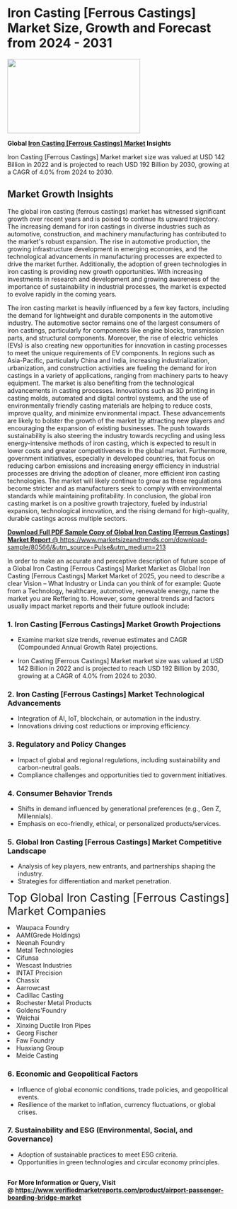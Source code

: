 <H1>Iron Casting [Ferrous Castings] Market Size, Growth and Forecast from 2024 - 2031</H1><img class="aligncenter size-medium wp-image-584254" src="https://thirdeyenews.in/wp-content/uploads/2024/09/Global-Market-Research-300x168.jpeg" alt="" width="300" height="168" /><p><strong>Global&nbsp;<a href="https://www.marketsizeandtrends.com/download-sample/80566/&amp;utm_source=Pulse&amp;utm_medium=213">Iron Casting [Ferrous Castings] Market</a> Insights</strong></p><p>Iron Casting [Ferrous Castings] Market market size was valued at USD 142 Billion in 2022 and is projected to reach USD 192 Billion by 2030, growing at a CAGR of 4.0% from 2024 to 2030.</p><p><h2>Market Growth Insights</h2> <p>The global iron casting (ferrous castings) market has witnessed significant growth over recent years and is poised to continue its upward trajectory. The increasing demand for iron castings in diverse industries such as automotive, construction, and machinery manufacturing has contributed to the market's robust expansion. The rise in automotive production, the growing infrastructure development in emerging economies, and the technological advancements in manufacturing processes are expected to drive the market further. Additionally, the adoption of green technologies in iron casting is providing new growth opportunities. With increasing investments in research and development and growing awareness of the importance of sustainability in industrial processes, the market is expected to evolve rapidly in the coming years.</p> <p><a href="download-sample-link"></a></p> <p>The iron casting market is heavily influenced by a few key factors, including the demand for lightweight and durable components in the automotive industry. The automotive sector remains one of the largest consumers of iron castings, particularly for components like engine blocks, transmission parts, and structural components. Moreover, the rise of electric vehicles (EVs) is also creating new opportunities for innovation in casting processes to meet the unique requirements of EV components. In regions such as Asia-Pacific, particularly China and India, increasing industrialization, urbanization, and construction activities are fueling the demand for iron castings in a variety of applications, ranging from machinery parts to heavy equipment. The market is also benefiting from the technological advancements in casting processes. Innovations such as 3D printing in casting molds, automated and digital control systems, and the use of environmentally friendly casting materials are helping to reduce costs, improve quality, and minimize environmental impact. These advancements are likely to bolster the growth of the market by attracting new players and encouraging the expansion of existing businesses. The push towards sustainability is also steering the industry towards recycling and using less energy-intensive methods of iron casting, which is expected to result in lower costs and greater competitiveness in the global market. Furthermore, government initiatives, especially in developed countries, that focus on reducing carbon emissions and increasing energy efficiency in industrial processes are driving the adoption of cleaner, more efficient iron casting technologies. The market will likely continue to grow as these regulations become stricter and as manufacturers seek to comply with environmental standards while maintaining profitability. In conclusion, the global iron casting market is on a positive growth trajectory, fueled by industrial expansion, technological innovation, and the rising demand for high-quality, durable castings across multiple sectors. <p><a href="get-more-insights-link"></p><p><span class=""><strong>Download Full PDF Sample Copy of Global Iron Casting [Ferrous Castings] Market Report</strong> @ <a href="https://www.marketsizeandtrends.com/download-sample/80566/&amp;utm_source=Pulse&amp;utm_medium=213" target="_blank">https://www.marketsizeandtrends.com/download-sample/80566/&amp;utm_source=Pulse&amp;utm_medium=213</a></span></p><p>In order to make an accurate and perceptive description of future scope of a Global&nbsp;Iron Casting [Ferrous Castings] Market Market as Global&nbsp;Iron Casting [Ferrous Castings] Market Market of 2025, you need to describe a clear Vision &ndash; What Industry or Linda can you think of for example: Quote from a Technology, healthcare, automotive, renewable energy, name the market you are Reffering to. However, some general trends and factors usually impact market reports and their future outlook include:</p><h3>1.&nbsp;<strong>Iron Casting [Ferrous Castings] Market Growth Projections</strong></h3><ul><li>Examine market size trends, revenue estimates and CAGR (Compounded Annual Growth Rate) projections.</li><li><p>Iron Casting [Ferrous Castings] Market market size was valued at USD 142 Billion in 2022 and is projected to reach USD 192 Billion by 2030, growing at a CAGR of 4.0% from 2024 to 2030.</p></li></ul><h3>2.&nbsp;<strong>Iron Casting [Ferrous Castings] Market Technological Advancements</strong></h3><ul><li>Integration of AI, IoT, blockchain, or automation in the industry.</li><li>Innovations driving cost reductions or improving efficiency.</li></ul><h3>3.&nbsp;<strong>Regulatory and Policy Changes</strong></h3><ul><li>Impact of global and regional regulations, including sustainability and carbon-neutral goals.</li><li>Compliance challenges and opportunities tied to government initiatives.</li></ul><h3>4.&nbsp;<strong>Consumer Behavior Trends</strong></h3><ul><li>Shifts in demand influenced by generational preferences (e.g., Gen Z, Millennials).</li><li>Emphasis on eco-friendly, ethical, or personalized products/services.</li></ul><h3>5.&nbsp;<strong>Global Iron Casting [Ferrous Castings] Market Competitive Landscape</strong></h3><ul><li>Analysis of key players, new entrants, and partnerships shaping the industry.</li><li>Strategies for differentiation and market penetration.</li></ul><p data-pm-slice="1 1 []"><span style="color: inherit; font-family: inherit; font-size: 25px;">Top Global Iron Casting [Ferrous Castings] Market Companies</span></p><div class="" data-test-id=""><p><li>Waupaca Foundry</li><li> AAM(Grede Holdings)</li><li> Neenah Foundry</li><li> Metal Technologies</li><li> Cifunsa</li><li> Wescast Industries</li><li> INTAT Precision</li><li> Chassix</li><li> Aarrowcast</li><li> Cadillac Casting</li><li> Rochester Metal Products</li><li> Goldens'Foundry</li><li> Weichai</li><li> Xinxing Ductile Iron Pipes</li><li> Georg Fischer</li><li> Faw Foundry</li><li> Huaxiang Group</li><li> Meide Casting</li></p></div><h3>6.&nbsp;<strong>Economic and Geopolitical Factors</strong></h3><ul><li>Influence of global economic conditions, trade policies, and geopolitical events.</li><li>Resilience of the market to inflation, currency fluctuations, or global crises.</li></ul><h3>7.&nbsp;<strong>Sustainability and ESG (Environmental, Social, and Governance)</strong></h3><ul><li>Adoption of sustainable practices to meet ESG criteria.</li><li>Opportunities in green technologies and circular economy principles.</li></ul><h2><strong style="font-size: 14px;">For More Information or Query, Visit @&nbsp;</strong><a style="background-color: #ffffff; font-size: 14px;" href="https://www.marketsizeandtrends.com/report/iron-casting-ferrous-castings-market/" target="_blank">https://www.verifiedmarketreports.com/product/airport-passenger-boarding-bridge-market</a></h2>
